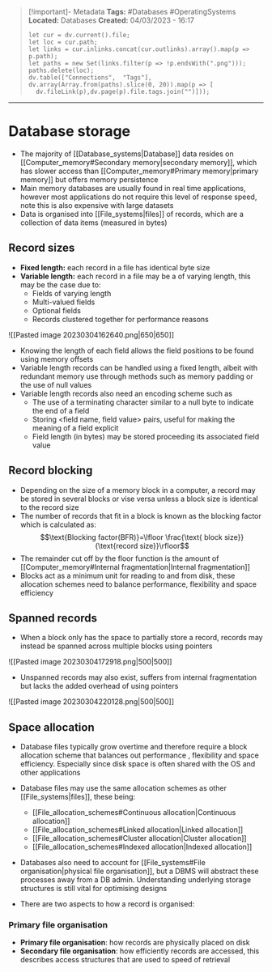 > [!important]- Metadata
> **Tags:** #Databases #OperatingSystems 
> **Located:** Databases
> **Created:** 04/03/2023 - 16:17
> ```dataviewjs
>let cur = dv.current().file;
>let loc = cur.path;
>let links = cur.inlinks.concat(cur.outlinks).array().map(p => p.path);
>let paths = new Set(links.filter(p => !p.endsWith(".png")));
>paths.delete(loc);
>dv.table(["Connections",  "Tags"], dv.array(Array.from(paths).slice(0, 20)).map(p => [
>   dv.fileLink(p),dv.page(p).file.tags.join("")]));
> ```

___
# Database storage
- The majority of [[Database_systems|Database]] data resides on [[Computer_memory#Secondary memory|secondary memory]], which has slower access than [[Computer_memory#Primary memory|primary memory]] but offers memory persistence 
- Main memory databases are usually found in real time applications, however most applications do not require this level of response speed, note this is also expensive with large datasets
- Data is organised into [[File_systems|files]] of records, which are a collection of data items (measured in bytes)

## Record sizes
- **Fixed length:** each record in a file has identical byte size 
- **Variable length:** each record in a file may be a of varying length, this may be the case due to:
	- Fields of varying length 
	- Multi-valued fields 
	- Optional fields 
	- Records clustered together for performance reasons

![[Pasted image 20230304162640.png|650|650]]

- Knowing the length of each field allows the field positions to be found using memory offsets
- Variable length records can be handled using a fixed length, albeit with redundant memory use through methods such as memory padding or the use of null values
- Variable length records also need an encoding scheme such as 
	- The use of a terminating character similar to a null byte to indicate the end of a field
	- Storing \<field name, field value> pairs, useful for making the meaning of a field explicit
	- Field length (in bytes) may be stored proceeding its associated field value
## Record blocking
- Depending on the size of a memory block in a computer, a record may be stored in several blocks or vise versa unless a block size is identical to the record size
- The number of records that fit in a block is known as the blocking factor which is calculated as:
$$\text{Blocking factor(BFR)}=\lfloor \frac{\text{ block size}}{\text{record size}}\rfloor$$
- The remainder cut off by the floor function is the amount of [[Computer_memory#Internal fragmentation|Internal fragmentation]]
- Blocks act as a minimum unit for reading to and from disk, these allocation schemes need to balance performance, flexibility and space efficiency

## Spanned records
- When a block only has the space to  partially store a record, records may instead be spanned across multiple blocks using pointers 

![[Pasted image 20230304172918.png|500|500]]
- Unspanned records may also exist, suffers from internal fragmentation but lacks the added overhead of using pointers 

![[Pasted image 20230304220128.png|500|500]]

## Space allocation
- Database files typically grow overtime and therefore require a block allocation scheme that balances out performance , flexibility and space efficiency. Especially since disk space is often shared with the OS and other applications 
- Database files may use the same allocation schemes as other [[File_systems|files]], these being: 
	- [[File_allocation_schemes#Continuous allocation|Continuous allocation]]
	- [[File_allocation_schemes#Linked allocation|Linked allocation]]
	- [[File_allocation_schemes#Cluster allocation|Cluster allocation]]
	- [[File_allocation_schemes#Indexed allocation|Indexed allocation]]
- Databases also need to account for [[File_systems#File organisation|physical file organisation]],  but a DBMS will abstract these processes away from a DB admin. Understanding underlying storage structures is still vital for optimising designs


- There are two aspects to how a record is organised:

### Primary file organisation  
-  **Primary file organisation**: how records are physically placed on disk 
- **Secondary file organisation**: how efficiently records are accessed, this describes access structures that are used to speed of retrieval